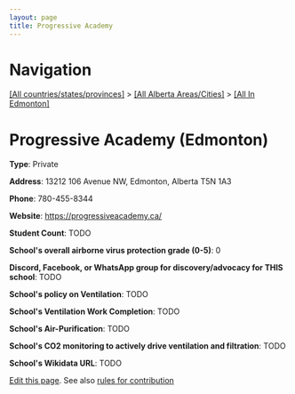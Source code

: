 ```yaml
---
layout: page
title: Progressive Academy
---
```

# Navigation

[[All countries/states/provinces]](../../..) > [[All Alberta Areas/Cities]](../..) > [[All In Edmonton]](..)

# Progressive Academy (Edmonton)

**Type**: Private

**Address**: 13212 106 Avenue NW, Edmonton, Alberta T5N 1A3

**Phone**: 780-455-8344

**Website**: <https://progressiveacademy.ca/>

**Student Count**: TODO

**School's overall airborne virus protection grade (0-5)**: 0

**Discord, Facebook, or WhatsApp group for discovery/advocacy for THIS school**: TODO

**School's policy on Ventilation**: TODO

**School's Ventilation Work Completion**: TODO

**School's Air-Purification**: TODO

**School's CO2 monitoring to actively drive ventilation and filtration**: TODO

**School's Wikidata URL**: TODO


[Edit this page](https://github.com/ventilate-schools/AB/edit/main/./Edmonton/Progressive_Academy.md). See also [rules for contribution](../../../contribution-rules/)
